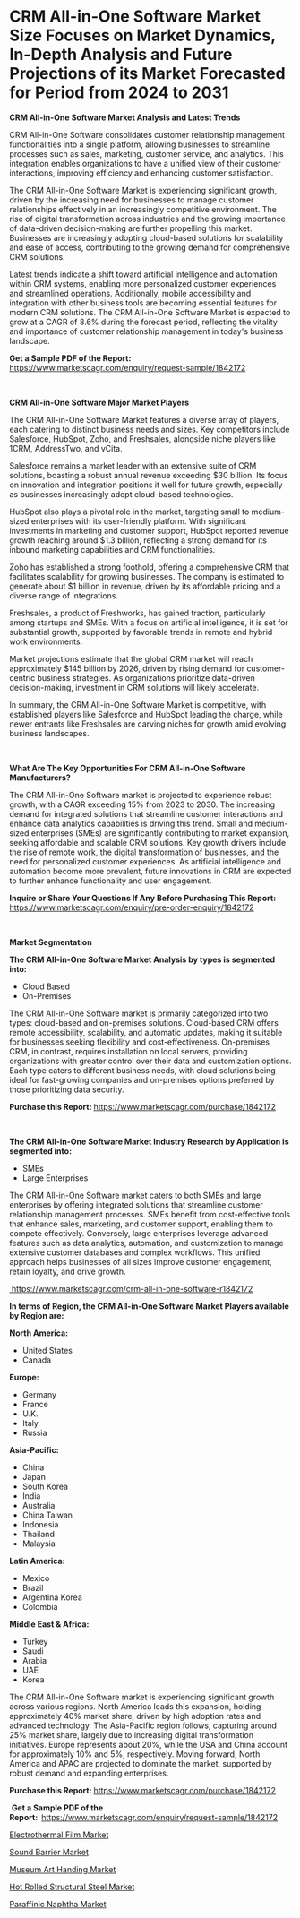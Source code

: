 <p><h1>CRM All-in-One Software Market Size Focuses on Market Dynamics, In-Depth Analysis and Future Projections of its Market Forecasted for Period from 2024 to 2031</h1></p><p><strong>CRM All-in-One Software Market Analysis and Latest Trends</strong></p>
<p><p>CRM All-in-One Software consolidates customer relationship management functionalities into a single platform, allowing businesses to streamline processes such as sales, marketing, customer service, and analytics. This integration enables organizations to have a unified view of their customer interactions, improving efficiency and enhancing customer satisfaction.</p><p>The CRM All-in-One Software Market is experiencing significant growth, driven by the increasing need for businesses to manage customer relationships effectively in an increasingly competitive environment. The rise of digital transformation across industries and the growing importance of data-driven decision-making are further propelling this market. Businesses are increasingly adopting cloud-based solutions for scalability and ease of access, contributing to the growing demand for comprehensive CRM solutions.</p><p>Latest trends indicate a shift toward artificial intelligence and automation within CRM systems, enabling more personalized customer experiences and streamlined operations. Additionally, mobile accessibility and integration with other business tools are becoming essential features for modern CRM solutions. The CRM All-in-One Software Market is expected to grow at a CAGR of 8.6% during the forecast period, reflecting the vitality and importance of customer relationship management in today's business landscape.</p></p>
<p><strong>Get a Sample PDF of the Report:&nbsp;</strong> <a href="https://www.marketscagr.com/enquiry/request-sample/1842172?utm_campaign=1284&utm_medium=2&utm_source=Github&utm_content=ia&utm_term=16102024&utm_id=crm-all-in-one-software">https://www.marketscagr.com/enquiry/request-sample/1842172</a></p>
<p>&nbsp;</p>
<p><strong>CRM All-in-One Software Major Market Players</strong></p>
<p><p>The CRM All-in-One Software Market features a diverse array of players, each catering to distinct business needs and sizes. Key competitors include Salesforce, HubSpot, Zoho, and Freshsales, alongside niche players like 1CRM, AddressTwo, and vCita.</p><p>Salesforce remains a market leader with an extensive suite of CRM solutions, boasting a robust annual revenue exceeding $30 billion. Its focus on innovation and integration positions it well for future growth, especially as businesses increasingly adopt cloud-based technologies.</p><p>HubSpot also plays a pivotal role in the market, targeting small to medium-sized enterprises with its user-friendly platform. With significant investments in marketing and customer support, HubSpot reported revenue growth reaching around $1.3 billion, reflecting a strong demand for its inbound marketing capabilities and CRM functionalities.</p><p>Zoho has established a strong foothold, offering a comprehensive CRM that facilitates scalability for growing businesses. The company is estimated to generate about $1 billion in revenue, driven by its affordable pricing and a diverse range of integrations.</p><p>Freshsales, a product of Freshworks, has gained traction, particularly among startups and SMEs. With a focus on artificial intelligence, it is set for substantial growth, supported by favorable trends in remote and hybrid work environments.</p><p>Market projections estimate that the global CRM market will reach approximately $145 billion by 2026, driven by rising demand for customer-centric business strategies. As organizations prioritize data-driven decision-making, investment in CRM solutions will likely accelerate.</p><p>In summary, the CRM All-in-One Software Market is competitive, with established players like Salesforce and HubSpot leading the charge, while newer entrants like Freshsales are carving niches for growth amid evolving business landscapes.</p></p>
<p>&nbsp;</p>
<p><strong>What Are The Key Opportunities For CRM All-in-One Software Manufacturers?</strong></p>
<p><p>The CRM All-in-One Software market is projected to experience robust growth, with a CAGR exceeding 15% from 2023 to 2030. The increasing demand for integrated solutions that streamline customer interactions and enhance data analytics capabilities is driving this trend. Small and medium-sized enterprises (SMEs) are significantly contributing to market expansion, seeking affordable and scalable CRM solutions. Key growth drivers include the rise of remote work, the digital transformation of businesses, and the need for personalized customer experiences. As artificial intelligence and automation become more prevalent, future innovations in CRM are expected to further enhance functionality and user engagement.</p></p>
<p><strong>Inquire or Share Your Questions If Any Before Purchasing This Report:</strong> <a href="https://www.marketscagr.com/enquiry/pre-order-enquiry/1842172?utm_campaign=1284&utm_medium=2&utm_source=Github&utm_content=ia&utm_term=16102024&utm_id=crm-all-in-one-software">https://www.marketscagr.com/enquiry/pre-order-enquiry/1842172</a></p>
<p>&nbsp;</p>
<p><strong>Market Segmentation</strong></p>
<p><strong>The CRM All-in-One Software Market Analysis by types is segmented into:</strong></p>
<p><ul><li>Cloud Based</li><li>On-Premises</li></ul></p>
<p><p>The CRM All-in-One Software market is primarily categorized into two types: cloud-based and on-premises solutions. Cloud-based CRM offers remote accessibility, scalability, and automatic updates, making it suitable for businesses seeking flexibility and cost-effectiveness. On-premises CRM, in contrast, requires installation on local servers, providing organizations with greater control over their data and customization options. Each type caters to different business needs, with cloud solutions being ideal for fast-growing companies and on-premises options preferred by those prioritizing data security.</p></p>
<p><strong>Purchase this Report:&nbsp;</strong><a href="https://www.marketscagr.com/purchase/1842172?utm_campaign=1284&utm_medium=2&utm_source=Github&utm_content=ia&utm_term=16102024&utm_id=crm-all-in-one-software">https://www.marketscagr.com/purchase/1842172</a></p>
<p>&nbsp;</p>
<p><strong>The CRM All-in-One Software Market Industry Research by Application is segmented into:</strong></p>
<p><ul><li>SMEs</li><li>Large Enterprises</li></ul></p>
<p><p>The CRM All-in-One Software market caters to both SMEs and large enterprises by offering integrated solutions that streamline customer relationship management processes. SMEs benefit from cost-effective tools that enhance sales, marketing, and customer support, enabling them to compete effectively. Conversely, large enterprises leverage advanced features such as data analytics, automation, and customization to manage extensive customer databases and complex workflows. This unified approach helps businesses of all sizes improve customer engagement, retain loyalty, and drive growth.</p></p>
<p><a href="https://www.marketscagr.com/crm-all-in-one-software-r1842172?utm_campaign=1284&utm_medium=2&utm_source=Github&utm_content=ia&utm_term=16102024&utm_id=crm-all-in-one-software">&nbsp;https://www.marketscagr.com/crm-all-in-one-software-r1842172</a></p>
<p><strong>In terms of Region, the CRM All-in-One Software Market Players available by Region are:</strong></p>
<p>
    <p> <strong> North America: </strong>
        <ul>
            <li>United States</li>
            <li>Canada</li>
        </ul>
        </p> 
    <p> <strong> Europe: </strong>
        <ul>
            <li>Germany</li>
            <li>France</li>
            <li>U.K.</li>
            <li>Italy</li>
            <li>Russia</li>
        </ul>
        </p> 
    <p> <strong> Asia-Pacific: </strong>
        <ul>
            <li>China</li>
            <li>Japan</li>
            <li>South Korea</li>
            <li>India</li>
            <li>Australia</li>
            <li>China Taiwan</li>
            <li>Indonesia</li>
            <li>Thailand</li>
            <li>Malaysia</li>
        </ul>
        </p> 
    <p> <strong> Latin America: </strong>
        <ul>
            <li>Mexico</li>
            <li>Brazil</li>
            <li>Argentina Korea</li>
            <li>Colombia</li>
        </ul>
        </p> 
    <p> <strong> Middle East & Africa: </strong>
        <ul>
            <li>Turkey</li>
            <li>Saudi</li>
            <li>Arabia</li>
            <li>UAE</li>
            <li>Korea</li>
        </ul>
    </p>
    </p>
<p><p>The CRM All-in-One Software market is experiencing significant growth across various regions. North America leads this expansion, holding approximately 40% market share, driven by high adoption rates and advanced technology. The Asia-Pacific region follows, capturing around 25% market share, largely due to increasing digital transformation initiatives. Europe represents about 20%, while the USA and China account for approximately 10% and 5%, respectively. Moving forward, North America and APAC are projected to dominate the market, supported by robust demand and expanding enterprises.</p></p>
<p><strong>Purchase this Report: </strong><a href="https://www.marketscagr.com/purchase/1842172?utm_campaign=1284&utm_medium=2&utm_source=Github&utm_content=ia&utm_term=16102024&utm_id=crm-all-in-one-software">https://www.marketscagr.com/purchase/1842172</a></p>
<p>&nbsp;<strong>Get a Sample PDF of the Report:&nbsp;&nbsp;</strong><a href="https://www.marketscagr.com/enquiry/request-sample/1842172?utm_campaign=1284&utm_medium=2&utm_source=Github&utm_content=ia&utm_term=16102024&utm_id=crm-all-in-one-software">https://www.marketscagr.com/enquiry/request-sample/1842172</a></p>
<p><strong></strong></p>
<p><p><a href="https://www.linkedin.com/pulse/market-dynamics-future-trends-global-electrothermal-w86rc?utm_campaign=1284&utm_medium=2&utm_source=Github&utm_content=ia&utm_term=16102024&utm_id=crm-all-in-one-software">Electrothermal Film Market</a></p><p><a href="https://www.linkedin.com/pulse/exploring-sound-barrier-market-dynamics-revenue-analysis-growth-plt4c?utm_campaign=1284&utm_medium=2&utm_source=Github&utm_content=ia&utm_term=16102024&utm_id=crm-all-in-one-software">Sound Barrier Market</a></p><p><a href="https://github.com/crissync4ust/Market-Research-Report-List-1/blob/main/museum-art-handing-market.md?utm_campaign=1284&utm_medium=2&utm_source=Github&utm_content=ia&utm_term=16102024&utm_id=crm-all-in-one-software">Museum Art Handing Market</a></p><p><a href="https://www.linkedin.com/pulse/global-hot-rolled-structural-steel-market-opportunities-xgf1c?utm_campaign=1284&utm_medium=2&utm_source=Github&utm_content=ia&utm_term=16102024&utm_id=crm-all-in-one-software">Hot Rolled Structural Steel Market</a></p><p><a href="https://www.linkedin.com/pulse/paraffinic-naphtha-market-revolution-size-share-emerging-trends-5jqvc?utm_campaign=1284&utm_medium=2&utm_source=Github&utm_content=ia&utm_term=16102024&utm_id=crm-all-in-one-software">Paraffinic Naphtha Market</a></p></p>